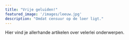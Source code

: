 ```yaml
---
title: "Vrije geluiden!"
featured_image: '/images/leeuw.jpg'
description: "Omdat censuur op de loer ligt."
---
```

Hier vind je allerhande artikelen over velerlei onderwerpen.
